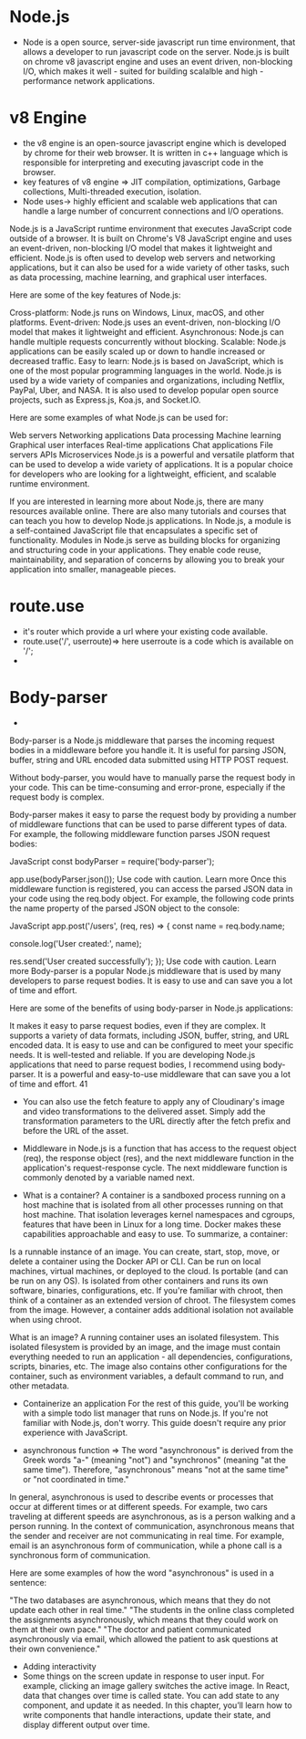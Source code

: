 # Node.js
- Node is a open source, server-side javascript run time environment, that allows a developer to run javascript code on the server. Node.js is built on chrome v8 javascript engine and uses an event driven, non-blocking I/O, which makes it well - suited  for building scalalble and high -performance network applications. 
# v8 Engine 
- the v8 engine is an open-source javascript engine which is developed by chrome for their web browser. It is written in c++ language which is responsible for interpreting and executing javascript code in the browser.
- key features of v8 engine => JIT compilation, optimizations, Garbage collections, Multi-threaded execution, isolation.
- Node uses-> highly efficient and scalable web applications that can handle a large number of concurrent connections and I/O operations.


Node.js is a JavaScript runtime environment that executes JavaScript code outside of a browser. It is built on Chrome's V8 JavaScript engine and uses an event-driven, non-blocking I/O model that makes it lightweight and efficient. Node.js is often used to develop web servers and networking applications, but it can also be used for a wide variety of other tasks, such as data processing, machine learning, and graphical user interfaces.

Here are some of the key features of Node.js:

Cross-platform: Node.js runs on Windows, Linux, macOS, and other platforms.
Event-driven: Node.js uses an event-driven, non-blocking I/O model that makes it lightweight and efficient.
Asynchronous: Node.js can handle multiple requests concurrently without blocking.
Scalable: Node.js applications can be easily scaled up or down to handle increased or decreased traffic.
Easy to learn: Node.js is based on JavaScript, which is one of the most popular programming languages in the world.
Node.js is used by a wide variety of companies and organizations, including Netflix, PayPal, Uber, and NASA. It is also used to develop popular open source projects, such as Express.js, Koa.js, and Socket.IO.

Here are some examples of what Node.js can be used for:

Web servers
Networking applications
Data processing
Machine learning
Graphical user interfaces
Real-time applications
Chat applications
File servers
APIs
Microservices
Node.js is a powerful and versatile platform that can be used to develop a wide variety of applications. It is a popular choice for developers who are looking for a lightweight, efficient, and scalable runtime environment.

If you are interested in learning more about Node.js, there are many resources available online. There are also many tutorials and courses that can teach you how to develop Node.js applications.
In Node.js, a module is a self-contained JavaScript file that encapsulates a specific set of functionality. Modules in Node.js serve as building blocks for organizing and structuring code in your applications. They enable code reuse, maintainability, and separation of concerns by allowing you to break your application into smaller, manageable pieces.

# route.use
- it's router which provide a url where your existing code available.
- route.use('/', userroute)=> here userroute is a code which is available on '/';
- 
 # Body-parser
 - 
Body-parser is a Node.js middleware that parses the incoming request bodies in a middleware before you handle it. It is useful for parsing JSON, buffer, string and URL encoded data submitted using HTTP POST request.

Without body-parser, you would have to manually parse the request body in your code. This can be time-consuming and error-prone, especially if the request body is complex.

Body-parser makes it easy to parse the request body by providing a number of middleware functions that can be used to parse different types of data. For example, the following middleware function parses JSON request bodies:

JavaScript
const bodyParser = require('body-parser');

app.use(bodyParser.json());
Use code with caution. Learn more
Once this middleware function is registered, you can access the parsed JSON data in your code using the req.body object. For example, the following code prints the name property of the parsed JSON object to the console:

JavaScript
app.post('/users', (req, res) => {
  const name = req.body.name;

  console.log('User created:', name);

  res.send('User created successfully');
});
Use code with caution. Learn more
Body-parser is a popular Node.js middleware that is used by many developers to parse request bodies. It is easy to use and can save you a lot of time and effort.

Here are some of the benefits of using body-parser in Node.js applications:

It makes it easy to parse request bodies, even if they are complex.
It supports a variety of data formats, including JSON, buffer, string, and URL encoded data.
It is easy to use and can be configured to meet your specific needs.
It is well-tested and reliable.
If you are developing Node.js applications that need to parse request bodies, I recommend using body-parser. It is a powerful and easy-to-use middleware that can save you a lot of time and effort.
41

- You can also use the fetch feature to apply any of Cloudinary's image and video transformations to the delivered asset. Simply add the transformation parameters to the URL directly after the fetch prefix and before the URL of the asset.

- Middleware in Node.js is a function that has access to the request object (req), the response object (res), and the next middleware function in the application's request-response cycle. The next middleware function is commonly denoted by a variable named next.

- What is a container?
A container is a sandboxed process running on a host machine that is isolated from all other processes running on that host machine. That isolation leverages kernel namespaces and cgroups, features that have been in Linux for a long time. Docker makes these capabilities approachable and easy to use. To summarize, a container:

Is a runnable instance of an image. You can create, start, stop, move, or delete a container using the Docker API or CLI.
Can be run on local machines, virtual machines, or deployed to the cloud.
Is portable (and can be run on any OS).
Is isolated from other containers and runs its own software, binaries, configurations, etc.
If you're familiar with chroot, then think of a container as an extended version of chroot. The filesystem comes from the image. However, a container adds additional isolation not available when using chroot.

What is an image?
A running container uses an isolated filesystem. This isolated filesystem is provided by an image, and the image must contain everything needed to run an application - all dependencies, configurations, scripts, binaries, etc. The image also contains other configurations for the container, such as environment variables, a default command to run, and other metadata.

- Containerize an application
For the rest of this guide, you'll be working with a simple todo list manager that runs on Node.js. If you're not familiar with Node.js, don't worry. This guide doesn't require any prior experience with JavaScript.


- asynchronous function
=> 
The word "asynchronous" is derived from the Greek words "a-" (meaning "not") and "synchronos" (meaning "at the same time"). Therefore, "asynchronous" means "not at the same time" or "not coordinated in time."

In general, asynchronous is used to describe events or processes that occur at different times or at different speeds. For example, two cars traveling at different speeds are asynchronous, as is a person walking and a person running. In the context of communication, asynchronous means that the sender and receiver are not communicating in real time. For example, email is an asynchronous form of communication, while a phone call is a synchronous form of communication.

Here are some examples of how the word "asynchronous" is used in a sentence:

"The two databases are asynchronous, which means that they do not update each other in real time."
"The students in the online class completed the assignments asynchronously, which means that they could work on them at their own pace."
"The doctor and patient communicated asynchronously via email, which allowed the patient to ask questions at their own convenience."

- Adding  interactivity 
- Some things on the screen update in response to user input. For example, clicking an image gallery switches the active image. In React, data that changes over time is called state. You can add state to any component, and update it as needed. In this chapter, you’ll learn how to write components that handle interactions, update their state, and display different output over time.
